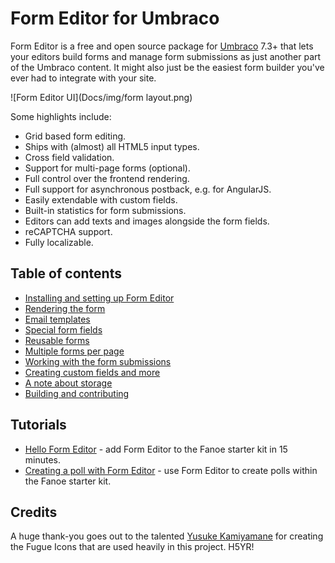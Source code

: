 # Form Editor for Umbraco

Form Editor is a free and open source package for [Umbraco](http://umbraco.com/) 7.3+ that lets your editors build forms and manage form submissions as just another part of the Umbraco content. It might also just be the easiest form builder you've ever had to integrate with your site.

![Form Editor UI](Docs/img/form layout.png)

Some highlights include:
* Grid based form editing.
* Ships with (almost) all HTML5 input types.
* Cross field validation.
* Support for multi-page forms (optional).
* Full control over the frontend rendering.
* Full support for asynchronous postback, e.g. for AngularJS.
* Easily extendable with custom fields.
* Built-in statistics for form submissions.
* Editors can add texts and images alongside the form fields.
* reCAPTCHA support.
* Fully localizable.

## Table of contents
* [Installing and setting up Form Editor](FormEditor/blob/master/Docs/install.md)
* [Rendering the form](FormEditor/blob/master/Docs/render.md)
* [Email templates](FormEditor/blob/master/Docs/emails.md)
* [Special form fields](FormEditor/blob/master/Docs/fields.md)
* [Reusable forms](FormEditor/blob/master/Docs/reuse.md)
* [Multiple forms per page](FormEditor/blob/master/Docs/multiple.md)
* [Working with the form submissions](FormEditor/blob/master/Docs/submissions.md)
* [Creating custom fields and more](FormEditor/blob/master/Docs/extend.md)
* [A note about storage](FormEditor/blob/master/Docs/storage.md)
* [Building and contributing](FormEditor/blob/master/Docs/build.md)

## Tutorials
* [Hello Form Editor](FormEditor/blob/master/Tutorials/HelloFormEditor.md) - add Form Editor to the Fanoe starter kit in 15 minutes.
* [Creating a poll with Form Editor](FormEditor/blob/master/Tutorials/Poll.md) - use Form Editor to create polls within the Fanoe starter kit.

## Credits
A huge thank-you goes out to the talented [Yusuke Kamiyamane](http://p.yusukekamiyamane.com/) for creating the Fugue Icons that are used heavily in this project. H5YR!

